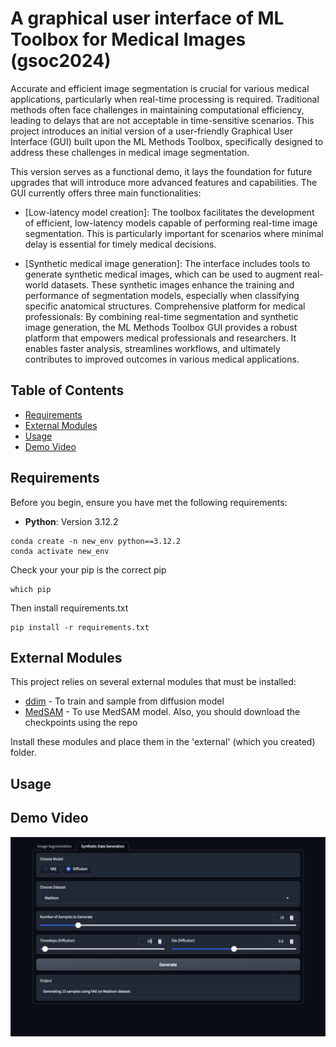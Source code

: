 # A graphical user interface of ML Toolbox for Medical Images (gsoc2024)

Accurate and efficient image segmentation is crucial for various medical applications, particularly when real-time processing is required. Traditional methods often face challenges in maintaining computational efficiency, leading to delays that are not acceptable in time-sensitive scenarios. This project introduces an initial version of a user-friendly Graphical User Interface (GUI) built upon the ML Methods Toolbox, specifically designed to address these challenges in medical image segmentation.

This version serves as a functional demo, it lays the foundation for future upgrades that will introduce more advanced features and capabilities. The GUI currently offers three main functionalities:

- [Low-latency model creation]: The toolbox facilitates the development of efficient, low-latency models capable of performing real-time image segmentation. This is particularly important for scenarios where minimal delay is essential for timely medical decisions.

- [Synthetic medical image generation]: The interface includes tools to generate synthetic medical images, which can be used to augment real-world datasets. These synthetic images enhance the training and performance of segmentation models, especially when classifying specific anatomical structures.
Comprehensive platform for medical professionals: By combining real-time segmentation and synthetic image generation, the ML Methods Toolbox GUI provides a robust platform that empowers medical professionals and researchers. It enables faster analysis, streamlines workflows, and ultimately contributes to improved outcomes in various medical applications.


## Table of Contents

- [Requirements](#requirements)
- [External Modules](#external-modules)
- [Usage](#usage)
- [Demo Video](#demo-video)


## Requirements

Before you begin, ensure you have met the following requirements:

- **Python**: Version 3.12.2

```
conda create -n new_env python==3.12.2
conda activate new_env
```

Check your your pip is the correct pip

```
which pip
```

Then install requirements.txt

```
pip install -r requirements.txt
```

## External Modules

This project relies on several external modules that must be installed:

- [ddim](https://github.com/sarperyn/ddim.git) - To train and sample from diffusion model
- [MedSAM](https://github.com/bowang-lab/MedSAM.git) - To use MedSAM model. Also, you should download the checkpoints using the repo

Install these modules and place them in the 'external' (which you created) folder.

## Usage

## Demo Video
[![Watch the demo](https://github.com/sarperyn/gsoc-2024/blob/main/cover.png)](https://github.com/sarperyn/gsoc-2024/blob/main/gsoc_fdemo_compressed.mp4)